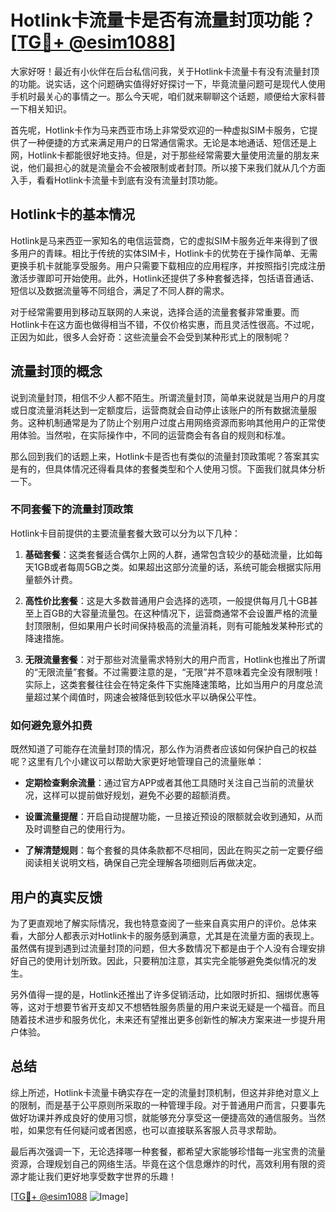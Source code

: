 # Hotlink卡流量卡是否有流量封顶功能？[[TG💪+ @esim1088](https://t.me/s/esim1088)]

大家好呀！最近有小伙伴在后台私信问我，关于Hotlink卡流量卡有没有流量封顶的功能。说实话，这个问题确实值得好好探讨一下，毕竟流量问题可是现代人使用手机时最关心的事情之一。那么今天呢，咱们就来聊聊这个话题，顺便给大家科普一下相关知识。

首先呢，Hotlink卡作为马来西亚市场上非常受欢迎的一种虚拟SIM卡服务，它提供了一种便捷的方式来满足用户的日常通信需求。无论是本地通话、短信还是上网，Hotlink卡都能很好地支持。但是，对于那些经常需要大量使用流量的朋友来说，他们最担心的就是流量会不会被限制或者封顶。所以接下来我们就从几个方面入手，看看Hotlink卡流量卡到底有没有流量封顶功能。

## Hotlink卡的基本情况

Hotlink是马来西亚一家知名的电信运营商，它的虚拟SIM卡服务近年来得到了很多用户的青睐。相比于传统的实体SIM卡，Hotlink卡的优势在于操作简单、无需更换手机卡就能享受服务。用户只需要下载相应的应用程序，并按照指引完成注册激活步骤即可开始使用。此外，Hotlink还提供了多种套餐选择，包括语音通话、短信以及数据流量等不同组合，满足了不同人群的需求。

对于经常需要用到移动互联网的人来说，选择合适的流量套餐非常重要。而Hotlink卡在这方面也做得相当不错，不仅价格实惠，而且灵活性很高。不过呢，正因为如此，很多人会好奇：这些流量会不会受到某种形式上的限制呢？

## 流量封顶的概念

说到流量封顶，相信不少人都不陌生。所谓流量封顶，简单来说就是当用户的月度或日度流量消耗达到一定额度后，运营商就会自动停止该账户的所有数据流量服务。这种机制通常是为了防止个别用户过度占用网络资源而影响其他用户的正常使用体验。当然啦，在实际操作中，不同的运营商会有各自的规则和标准。

那么回到我们的话题上来，Hotlink卡是否也有类似的流量封顶政策呢？答案其实是有的，但具体情况还得看具体的套餐类型和个人使用习惯。下面我们就具体分析一下。

### 不同套餐下的流量封顶政策

Hotlink卡目前提供的主要流量套餐大致可以分为以下几种：

1. **基础套餐**：这类套餐适合偶尔上网的人群，通常包含较少的基础流量，比如每天1GB或者每周5GB之类。如果超出这部分流量的话，系统可能会根据实际用量额外计费。
   
2. **高性价比套餐**：这是大多数普通用户会选择的选项，一般提供每月几十GB甚至上百GB的大容量流量包。在这种情况下，运营商通常不会设置严格的流量封顶限制，但如果用户长时间保持极高的流量消耗，则有可能触发某种形式的降速措施。
   
3. **无限流量套餐**：对于那些对流量需求特别大的用户而言，Hotlink也推出了所谓的“无限流量”套餐。不过需要注意的是，“无限”并不意味着完全没有限制哦！实际上，这类套餐往往会在特定条件下实施降速策略，比如当用户的月度总流量超过某个阈值时，网速会被降低到较低水平以确保公平性。

### 如何避免意外扣费

既然知道了可能存在流量封顶的情况，那么作为消费者应该如何保护自己的权益呢？这里有几个小建议可以帮助大家更好地管理自己的流量账单：

- **定期检查剩余流量**：通过官方APP或者其他工具随时关注自己当前的流量状况，这样可以提前做好规划，避免不必要的超额消费。
  
- **设置流量提醒**：开启自动提醒功能，一旦接近预设的限额就会收到通知，从而及时调整自己的使用行为。
  
- **了解清楚规则**：每个套餐的具体条款都不尽相同，因此在购买之前一定要仔细阅读相关说明文档，确保自己完全理解各项细则后再做决定。

## 用户的真实反馈

为了更直观地了解实际情况，我也特意查阅了一些来自真实用户的评价。总体来看，大部分人都表示对Hotlink卡的服务感到满意，尤其是在流量方面的表现上。虽然偶有提到遇到过流量封顶的问题，但大多数情况下都是由于个人没有合理安排好自己的使用计划所致。因此，只要稍加注意，其实完全能够避免类似情况的发生。

另外值得一提的是，Hotlink还推出了许多促销活动，比如限时折扣、捆绑优惠等等，这对于想要节省开支却又不想牺牲服务质量的用户来说无疑是一个福音。而且随着技术进步和服务优化，未来还有望推出更多创新性的解决方案来进一步提升用户体验。

## 总结

综上所述，Hotlink卡流量卡确实存在一定的流量封顶机制，但这并非绝对意义上的限制，而是基于公平原则所采取的一种管理手段。对于普通用户而言，只要事先做好功课并养成良好的使用习惯，就能够充分享受这一便捷高效的通信服务。当然啦，如果您有任何疑问或者困惑，也可以直接联系客服人员寻求帮助。

最后再次强调一下，无论选择哪一种套餐，都希望大家能够珍惜每一兆宝贵的流量资源，合理规划自己的网络生活。毕竟在这个信息爆炸的时代，高效利用有限的资源才能让我们更好地享受数字世界的乐趣！

[[TG💪+ @esim1088](https://t.me/s/esim1088) ![Image](https://i.postimg.cc/4NQfJmqS/Snipaste-2025-05-13-00-14-12.png)]